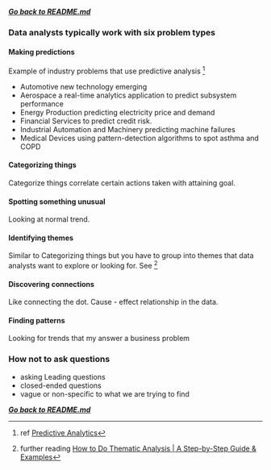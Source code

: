 ***[Go back to README.md](/README.md)***

### Data analysts typically work with six problem types

#### Making predictions
 Example of industry problems that use predictive analysis [^1]
 - Automotive new technology emerging
 - Aerospace a real-time analytics application to predict subsystem performance
 - Energy Production predicting electricity price and demand
 - Financial Services to predict credit risk.
 - Industrial Automation and Machinery predicting machine failures
 - Medical Devices using pattern-detection algorithms to spot asthma and COPD

#### Categorizing things

Categorize things correlate certain actions taken with attaining goal.

#### Spotting something unusual

Looking at normal trend.

#### Identifying themes

Similar to Categorizing things but you have to group into themes that data analysts want to explore or looking for. See [^2]

#### Discovering connections

Like connecting the dot. Cause - effect relationship in the data.

#### Finding patterns  

Looking for trends that my answer a business problem

### How not to ask questions
- asking Leading questions
- closed-ended questions
- vague or non-specific to what we are trying to find


***[Go back to README.md](/README.md)***

[^1]: ref [Predictive Analytics](https://www.mathworks.com/discovery/predictive-analytics.html#-why-it-matters)
[^2]: further reading [How to Do Thematic Analysis | A Step-by-Step Guide & Examples](https://www.scribbr.com/methodology/thematic-analysis/)
